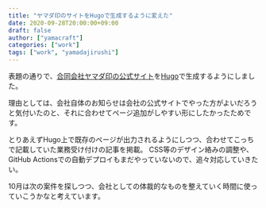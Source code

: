 ```yaml
---
title: "ヤマダ印のサイトをHugoで生成するように変えた"
date: 2020-09-28T20:00:00+09:00
draft: false
author: ["yamacraft"]
categories: ["work"]
tags: ["work", "yamadajirushi"]
---
```


表題の通りで、[合同会社ヤマダ印の公式サイト](https://yamadajirushi.co.jp/)を[Hugo](https://gohugo.io/)で生成するようにしました。

理由としては、会社自体のお知らせは会社の公式サイトでやった方がよいだろうと気付いたのと、それに合わせてページ追加がしやすい形にしたかったためです。

とりあえずHugo上で既存のページが出力されるようにしつつ、合わせてこっちで記載していた業務受け付けの記事を掲載。
CSS等のデザイン絡みの調整や、GitHub Actionsでの自動デプロイもまだやっていないので、追々対応していきたい。

10月は次の案件を探しつつ、会社としての体裁的なものを整えていく時間に使っていこうかなと考えています。
